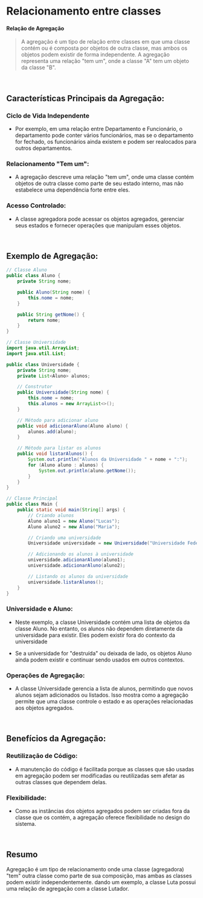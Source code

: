 # Relacionamento entre classes
#### Relação de Agregação
> A agregação é um tipo de relação entre classes em que uma classe contém ou é composta por objetos de outra classe, mas ambos os objetos podem existir de forma independente. A agregação representa uma relação "tem um", onde a classe "A" tem um objeto da classe "B".

<br>

## Características Principais da Agregação:

### Ciclo de Vida Independente 


- Por exemplo, em uma relação entre Departamento e Funcionário, o departamento pode conter vários funcionários, mas se o departamento for fechado, os funcionários ainda existem e podem ser realocados para outros departamentos.


### Relacionamento "Tem um":

- A agregação descreve uma relação "tem um", onde uma classe contém objetos de outra classe como parte de seu estado interno, mas não estabelece uma dependência forte entre eles.


### Acesso Controlado:

- A classe agregadora pode acessar os objetos agregados, gerenciar seus estados e fornecer operações que manipulam esses objetos.

<br>

## Exemplo de Agregação:

```java
// Classe Aluno
public class Aluno {
    private String nome;

    public Aluno(String nome) {
        this.nome = nome;
    }

    public String getNome() {
        return nome;
    }
}

// Classe Universidade
import java.util.ArrayList;
import java.util.List;

public class Universidade {
    private String nome;
    private List<Aluno> alunos;

    // Construtor
    public Universidade(String nome) {
        this.nome = nome;
        this.alunos = new ArrayList<>();
    }

    // Método para adicionar aluno
    public void adicionarAluno(Aluno aluno) {
        alunos.add(aluno);
    }

    // Método para listar os alunos
    public void listarAlunos() {
        System.out.println("Alunos da Universidade " + nome + ":");
        for (Aluno aluno : alunos) {
            System.out.println(aluno.getNome());
        }
    }
}

// Classe Principal
public class Main {
    public static void main(String[] args) {
        // Criando alunos
        Aluno aluno1 = new Aluno("Lucas");
        Aluno aluno2 = new Aluno("Maria");

        // Criando uma universidade
        Universidade universidade = new Universidade("Universidade Federal");

        // Adicionando os alunos à universidade
        universidade.adicionarAluno(aluno1);
        universidade.adicionarAluno(aluno2);

        // Listando os alunos da universidade
        universidade.listarAlunos();
    }
}

``` 

### Universidade e Aluno:

- Neste exemplo, a classe Universidade contém uma lista de objetos da classe Aluno. No entanto, os alunos não dependem diretamente da universidade para existir. Eles podem existir fora do contexto da universidade

- Se a universidade for "destruída" ou deixada de lado, os objetos Aluno ainda podem existir e continuar sendo usados em outros contextos.

### Operações de Agregação:

- A classe Universidade gerencia a lista de alunos, permitindo que novos alunos sejam adicionados ou listados. Isso mostra como a agregação permite que uma classe controle o estado e as operações relacionadas aos objetos agregados.

<br>

## Benefícios da Agregação:

### Reutilização de Código:

- A manutenção do código é facilitada porque as classes que são usadas em agregação podem ser modificadas ou reutilizadas sem afetar as outras classes que dependem delas.

### Flexibilidade: 

- Como as instâncias dos objetos agregados podem ser criadas fora da classe que os contém, a agregação oferece flexibilidade no design do sistema.

<br>

## Resumo

Agregação é um tipo de relacionamento onde uma classe (agregadora) "tem" outra classe como parte de sua composição, mas ambas as classes podem existir independentemente. dando um exemplo, a classe Luta possui uma relação de agregação com a classe Lutador.

  









 
